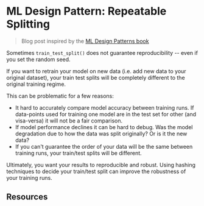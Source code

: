 # ML Design Pattern: Repeatable Splitting

> Blog post inspired by the [ML Design Patterns book](https://www.oreilly.com/library/view/machine-learning-design/9781098115777/)

Sometimes `train_test_split()` does not guarantee reproducibility -- even if you set the random seed.

If you want to retrain your model on new data (i.e. add new data to your original dataset), your train test splits will be completely different to the original training regime.

This can be problematic for a few reasons:
- It hard to accurately compare model accuracy between training runs. If data-points used for training one model are in the test set for other (and visa-versa) it will not be a fair comparison.
- If model performance declines it can be hard to debug. Was the model degradation due to how the data was split originally? Or is it the new data?
- If you can't guarantee the order of your data will be the same between training runs, your train/test splits will be different.

Ultimately, you want your results to reproducible and robust. Using hashing techniques to decide your train/test split can improve the robustness of your training runs.

## Resources
